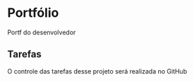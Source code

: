 # Portfólio
Portf do desenvolvedor
## Tarefas 
O controle das tarefas desse projeto será realizada no GitHub
